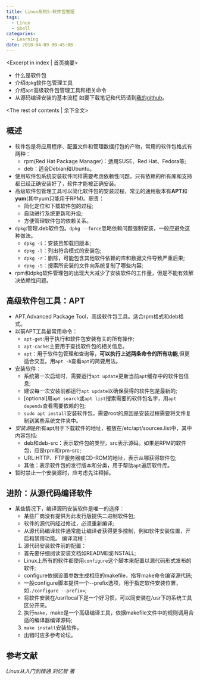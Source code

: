 ```yaml
---
title: Linux系列5-软件包管理
tags:
  - Linux
  - Shell
categories:
  - Learning
date: 2018-04-09 00:45:08
---
```


<Excerpt in index | 首页摘要> 
- 什么是软件包
- 介绍`dpkg`软件包管理工具
- 介绍`apt`高级软件包管理工具和相关命令
- 从源码编译安装的基本流程
如要下载笔记和代码请到[我的github](https://github.com/yucicheung/LearningNotes/tree/master/Linux)。
<!-- more -->
<The rest of contents | 余下全文>
## 概述
- 软件包是将应用程序、配置文件和管理数据打包的产物，常用的软件包格式有两种：
  - rpm(Red Hat Package Manager)：适用SUSE、Red Hat、Fedora等;
  - deb：适合Debian和Ubuntu。
- 使用软件包系统安装软件同样需要考虑依赖性问题，只有依赖的所有库和支持都已经正确安装好了，软件才能被正确安装。
- 高级软件包管理工具可以简化软件包的安装过程，常见的通用版本有**APT**和**yum**(其中yum只能用于RPM)。职责：
  - 简化定位和下载软件包的过程; 
  - 自动进行系统更新和升级;
  - 方便管理软件包的依赖关系。
- `dpkg`:管理.deb软件包。`dpkg --force`忽略依赖问题强制安装，一般应避免这种做法。
  - `dpkg -i`：安装且卸载旧版本;
  - `dpkg -l`：列出符合模式的安装包;
  - `dpkg -r`：删除，可能包含其他软件依赖的库和数据文件导致严重后果;
  - `dpkg -S`：搜索所安装的文件向系统复制了哪些内容;
- rpm和dpkg软件管理包的出现大大减少了安装软件的工作量，但是不能有效解决依赖性问题。
## 高级软件包工具：APT
- APT,Advanced Package Tool，高级软件包工具。适合rpm格式和deb格式。
- 以前APT工具最常用命令：
  - `apt-get`:用于执行和软件包安装有关的所有操作;
  - `apt-cache`:主要用于查找软件包的相关信息。
  - `apt`：用于软件包管理和查询等，**可以执行上述两条命令的所有功能**,但更适合交互。用`apt -h`查看`apt`的简要用法。
- 安装软件：
  - 系统第一次启动时，需要运行`apt update`更新当前`apt`缓存中的软件包信息;
  - 建议每一次安装前都运行`apt update`以确保获得的软件包是最新的;
  - [optional]用`apt search`或`apt list`搜索需要的软件包名字，用`apt depends`查看需要依赖的包;
  - `sudo apt install`安装软件包，需要root的原因是安装过程需要将文件复制到某些系统文件夹中。
- *安装源*是所有apt用于下载软件的地址，被放在/etc/apt/sources.list中，其中内容包括:
  - deb和deb-src：表示软件包的类型，src表示源码。如果是RPM的软件包，应是rpm和rpm-src;
  - URL:HTTP、FTP服务器或CD-ROM的地址，表示从哪获得软件包;
  - 其他：表示软件包的发行版本和分类，用于帮助`apt`遍历软件库。
- 暂时禁止一个安装源时，应考虑先注释掉。
## 进阶：从源代码编译软件
- 某些情况下，编译源码安装软件是唯一的选择：
  - 某些厂商没有提供为此发行版提供二进制软件包;
  - 软件的源代码经过修过，必须重新编译;
  - 从源代码编译软件通常能让编译者获得更多控制，例如软件安装位置，开启和禁用功能。
编译流程：
  1. 源代码安装软件前的配置：
	- 首先要仔细阅读安装文档如README或INSTALL;
	- Linux上所有的软件都使用`configure`这个脚本来配置以源代码形式发布的软件;
	- configure依据设置参数生成相应的makefile，指导make命令编译源代码;
	- 一般configure脚本提供一个--prefix选项，用于指定软件安装位置，如`./configure --prefix=`;
	- 将软件安装在/usr/local下是一个好习惯，可以同安装在/usr下的系统工具区分开来。
  2. 执行`make`，make是一个高级编译工具，依据makefile文件中的规则调用合适的编译器编译源码;
  3. `make install`安装软件。
	- 出错时应多参考论坛。

## 参考文献
*Linux从入门到精通 刘忆智 著*
